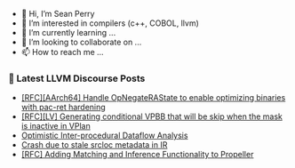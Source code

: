 - 👋 Hi, I’m Sean Perry
- 👀 I’m interested in compilers (c++, COBOL, llvm)
- 🌱 I’m currently learning ...
- 💞️ I’m looking to collaborate on ...
- 📫 How to reach me ...

<!---
s66perry/s66perry is a ✨ special ✨ repository because its `README.md` (this file) appears on your GitHub profile.
You can click the Preview link to take a look at your changes.
--->
### 📕 Latest LLVM Discourse Posts

<!-- DISCOURSE-LLVM:START -->
- [[RFC][AArch64] Handle OpNegateRAState to enable optimizing binaries with pac-ret hardening](https://discourse.llvm.org/t/rfc-aarch64-handle-opnegaterastate-to-enable-optimizing-binaries-with-pac-ret-hardening/86594#post_1)
- [[RFC][LV] Generating conditional VPBB that will be skip when the mask is inactive in VPlan](https://discourse.llvm.org/t/rfc-lv-generating-conditional-vpbb-that-will-be-skip-when-the-mask-is-inactive-in-vplan/86591#post_1)
- [Optimistic Inter-procedural Dataflow Analysis](https://discourse.llvm.org/t/optimistic-inter-procedural-dataflow-analysis/86567#post_5)
- [Crash due to stale srcloc metadata in IR](https://discourse.llvm.org/t/crash-due-to-stale-srcloc-metadata-in-ir/86568#post_4)
- [[RFC] Adding Matching and Inference Functionality to Propeller](https://discourse.llvm.org/t/rfc-adding-matching-and-inference-functionality-to-propeller/86238#post_17)
<!-- DISCOURSE-LLVM:END -->
